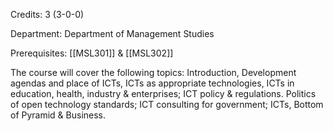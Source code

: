 Credits: 3 (3-0-0)

Department: Department of Management Studies

Prerequisites: [[MSL301]] & [[MSL302]]

The course will cover the following topics: Introduction, Development agendas and place of ICTs, ICTs as appropriate technologies, ICTs in education, health, industry & enterprises; ICT policy & regulations. Politics of open technology standards; ICT consulting for government; ICTs, Bottom of Pyramid & Business.